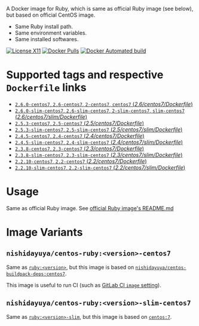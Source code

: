 A Docker image for Ruby, which is same as official Ruby image (see below), but based on official CentOS image.

* Same Ruby install path.
* Same environment variables.
* Same installed softwares.

[![License X11](https://img.shields.io/badge/license-X11-blue.svg)](https://raw.githubusercontent.com/nishidayuya/docker-centos-ruby/master/LICENSE.txt)
[![Docker Pulls](https://img.shields.io/docker/pulls/nishidayuya/centos-ruby.svg)](https://hub.docker.com/r/nishidayuya/centos-ruby/)
[![Docker Automated build](https://img.shields.io/docker/automated/nishidayuya/centos-ruby.svg)](https://hub.docker.com/r/nishidayuya/centos-ruby/)

# Supported tags and respective `Dockerfile` links

* [`2.6.0-centos7`, `2.6-centos7`, `2-centos7`, `centos7` (*2.6/centos7/Dockerfile*)](https://github.com/nishidayuya/docker-centos-ruby/blob/master/2.6/centos7/Dockerfile)
* [`2.6.0-slim-centos7`, `2.6-slim-centos7`, `2-slim-centos7`, `slim-centos7` (*2.6/centos7/slim/Dockerfile*)](https://github.com/nishidayuya/docker-centos-ruby/blob/master/2.6/centos7/slim/Dockerfile)
* [`2.5.3-centos7`, `2.5-centos7` (*2.5/centos7/Dockerfile*)](https://github.com/nishidayuya/docker-centos-ruby/blob/master/2.5/centos7/Dockerfile)
* [`2.5.3-slim-centos7`, `2.5-slim-centos7` (*2.5/centos7/slim/Dockerfile*)](https://github.com/nishidayuya/docker-centos-ruby/blob/master/2.5/centos7/slim/Dockerfile)
* [`2.4.5-centos7`, `2.4-centos7` (*2.4/centos7/Dockerfile*)](https://github.com/nishidayuya/docker-centos-ruby/blob/master/2.4/centos7/Dockerfile)
* [`2.4.5-slim-centos7`, `2.4-slim-centos7` (*2.4/centos7/slim/Dockerfile*)](https://github.com/nishidayuya/docker-centos-ruby/blob/master/2.4/centos7/slim/Dockerfile)
* [`2.3.8-centos7`, `2.3-centos7` (*2.3/centos7/Dockerfile*)](https://github.com/nishidayuya/docker-centos-ruby/blob/master/2.3/centos7/Dockerfile)
* [`2.3.8-slim-centos7`, `2.3-slim-centos7` (*2.3/centos7/slim/Dockerfile*)](https://github.com/nishidayuya/docker-centos-ruby/blob/master/2.3/centos7/slim/Dockerfile)
* [`2.2.10-centos7`, `2.2-centos7` (*2.2/centos7/Dockerfile*)](https://github.com/nishidayuya/docker-centos-ruby/blob/master/2.2/centos7/Dockerfile)
* [`2.2.10-slim-centos7`, `2.2-slim-centos7` (*2.2/centos7/slim/Dockerfile*)](https://github.com/nishidayuya/docker-centos-ruby/blob/master/2.2/centos7/slim/Dockerfile)

# Usage

Same as official Ruby image. See [official Ruby image's README.md](https://github.com/docker-library/docs/tree/6c728e6e5244326d715115d8bb04ba2343f93248/ruby#how-to-use-this-image)

# Image Variants

## `nishidayuya/centos-ruby:<version>-centos7`

Same as [`ruby:<version>`](https://github.com/docker-library/docs/tree/6c728e6e5244326d715115d8bb04ba2343f93248/ruby#rubyversion), but this image is based on [`nishidayuya/centos-buildpack-deps:centos7`](https://hub.docker.com/r/nishidayuya/centos-buildpack-deps).

This image is useful to run CI (such as [GitLab CI `image` setting](https://docs.gitlab.com/ee/ci/docker/using_docker_images.html#define-image-and-services-from-gitlab-ciyml)).

## `nishidayuya/centos-ruby:<version>-slim-centos7`

Same as [`ruby:<version>-slim`](https://github.com/docker-library/docs/tree/6c728e6e5244326d715115d8bb04ba2343f93248/ruby#rubyversion-slim), but this image is based on [`centos:7`](https://hub.docker.com/_/centos/).

